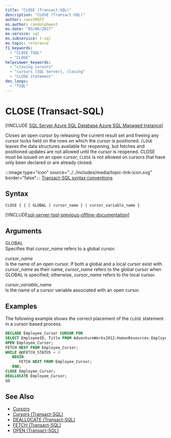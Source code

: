 ```yaml
---
title: "CLOSE (Transact-SQL)"
description: "CLOSE (Transact-SQL)"
author: rwestMSFT
ms.author: randolphwest
ms.date: "03/06/2017"
ms.service: sql
ms.subservice: t-sql
ms.topic: reference
f1_keywords:
  - "CLOSE_TSQL"
  - "CLOSE"
helpviewer_keywords:
  - "closing cursors"
  - "cursors [SQL Server], closing"
  - "CLOSE statement"
dev_langs:
  - "TSQL"
---
```


# CLOSE (Transact-SQL)

[!INCLUDE [SQL Server Azure SQL Database Azure SQL Managed Instance](../../includes/applies-to-version/sql-asdb-asdbmi.md)]

Closes an open cursor by releasing the current result set and freeing any cursor locks held on the rows on which the cursor is positioned. `CLOSE` leaves the data structures available for reopening, but fetches and positioned updates are not allowed until the cursor is reopened. CLOSE must be issued on an open cursor; `CLOSE` is not allowed on cursors that have only been declared or are already closed.  
  
 :::image type="icon" source="../../includes/media/topic-link-icon.svg" border="false"::: [Transact-SQL syntax conventions](../../t-sql/language-elements/transact-sql-syntax-conventions-transact-sql.md)  
  
## Syntax  
  
```syntaxsql
CLOSE { { [ GLOBAL ] cursor_name } | cursor_variable_name }  
```  
  
[!INCLUDE[sql-server-tsql-previous-offline-documentation](../../includes/sql-server-tsql-previous-offline-documentation.md)]

## Arguments

GLOBAL  
Specifies that *cursor_name* refers to a global cursor.  
  
 *cursor_name*  
 Is the name of an open cursor. If both a global and a local cursor exist with *cursor_name* as their name, *cursor_name* refers to the global cursor when GLOBAL is specified; otherwise, *cursor_name* refers to the local cursor.  
  
 *cursor_variable_name*  
 Is the name of a cursor variable associated with an open cursor.  
  
## Examples

The following example shows the correct placement of the `CLOSE` statement in a cursor-based process.  
  
```sql  
DECLARE Employee_Cursor CURSOR FOR  
SELECT EmployeeID, Title FROM AdventureWorks2012.HumanResources.Employee;  
OPEN Employee_Cursor;  
FETCH NEXT FROM Employee_Cursor;  
WHILE @@FETCH_STATUS = 0  
   BEGIN  
      FETCH NEXT FROM Employee_Cursor;  
   END;  
CLOSE Employee_Cursor;  
DEALLOCATE Employee_Cursor;  
GO  
```  
  
## See Also

- [Cursors](../../relational-databases/cursors.md)
- [Cursors &#40;Transact-SQL&#41;](../../t-sql/language-elements/cursors-transact-sql.md)
- [DEALLOCATE &#40;Transact-SQL&#41;](../../t-sql/language-elements/deallocate-transact-sql.md)
- [FETCH &#40;Transact-SQL&#41;](../../t-sql/language-elements/fetch-transact-sql.md)
- [OPEN &#40;Transact-SQL&#41;](../../t-sql/language-elements/open-transact-sql.md)
